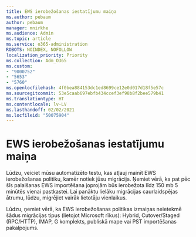 ```yaml
---
title: EWS ierobežošanas iestatījumu maiņa
ms.author: pebaum
author: pebaum
manager: mnirkhe
ms.audience: Admin
ms.topic: article
ms.service: o365-administration
ROBOTS: NOINDEX, NOFOLLOW
localization_priority: Priority
ms.collection: Adm_O365
ms.custom:
- "9000752"
- "5653"
- "5760"
ms.openlocfilehash: 4f0bea884153dc1ed8699ce12e0d017d18f5e57c
ms.sourcegitcommit: 53e5caab697ebfb434ccef3ef98b8f2bee579b41
ms.translationtype: HT
ms.contentlocale: lv-LV
ms.lasthandoff: 02/02/2021
ms.locfileid: "50075904"
---
```

# <a name="changing-ews-throttling-settings"></a>EWS ierobežošanas iestatījumu maiņa

Lūdzu, veiciet mūsu automatizēto testu, kas atļauj mainīt EWS ierobežošanas politiku, kamēr notiek jūsu migrācija. Ņemiet vērā, ka pat pēc šīs palaišanas EWS importēšana joprojām būs ierobežota līdz 150 mb 5 minūtēs vienai pastkastei. Lai panāktu lielāku migrācijas caurlaidspējas ātrumu, lūdzu, migrējiet vairāk lietotāju vienlaikus.

Lūdzu, ņemiet vērā, ka EWS ierobežošanas politikas izmaiņas neietekmē šādus migrācijas tipus (lietojot Microsoft rīkus): Hybrid, Cutover/Staged (RPC/HTTP), IMAP, G komplekts, publiskā mape vai PST importēšanas pakalpojums.